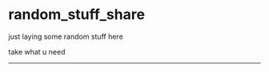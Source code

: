 # random_stuff_share
just laying some random stuff here

take what u need

-------------------------------------------------------------

